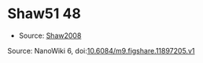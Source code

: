 <a name="material" />

# Shaw51 48
<script type="application/ld+json">
  {
    "@context": "https://schema.org/",
    "@type": "ChemicalSubstance",
    "@id": "https://egonw.github.io/nanowiki/nanowiki78.html#material",
    "http://purl.org/dc/terms/conformsTo":
      {
        "@type": "CreativeWork",
        "@id": "https://bioschemas.org/profiles/ChemicalSubstance/0.4-RELEASE/"
      },
    "identfier": "78",
    "name": "Shaw51 48",
    "url": "https://egonw.github.io/nanowiki/nanowiki78.html#material",
    "sameAs": "http://127.0.0.1/mediawiki/index.php/Special:URIResolver/Shaw51_48"
  }
</script>


* Source: [Shaw2008](articleShaw2008.md)


Source: NanoWiki 6, doi:[10.6084/m9.figshare.11897205.v1](https://doi.org/10.6084/m9.figshare.11897205.v1)
